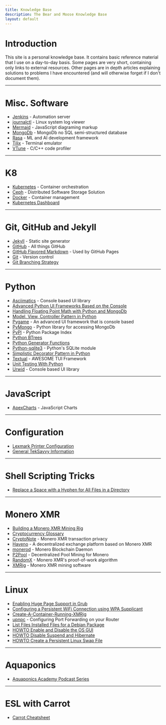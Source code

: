```yaml
---
title: Knowledge Base
description: The Bear and Moose Knowledge Base
layout: default
---
```


# Introduction

This site is a personal knowledge base. It contains basic reference material that I use on a day-to-day basis. Some pages are very short, containing only links to external resources. Other pages are in depth articles explaining solutions to problems I have encountered (and will otherwise forget if I don't document them).

---

# Misc. Software 

* [Jenkins](/pages/Jenkins.html) - Automation server
* [journalctl](/pages/journalctl.html) - Linux system log viewer
* [Mermaid](/pages/Mermaid.html) - JavaScript diagraming markup
* [MongoDb](/pages/MongoDb.html) - MongoDb no SQL semi-structured database
* [Rasa](/pages/Rasa.html) - ML and AI development framework
* [Tilix](/pages/Tilix.html) - Terminal emulator
* [VTune](/pages/VTune.html) - C/C++ code profiler

---

# K8

* [Kubernetes](/pages/kubernetes.html) - Container orchestration
* [Ceph](/pages/ceph.html) - Distributed Software Storage Solution
* [Docker](/pages/Docker.html) - Container management
* [Kubernetes Dashboard](https://github.com/kubernetes/dashboard?tab=readme-ov-file#installation)

---

# Git, GitHub and Jekyll

* [Jekyll](/pages/Jekyll.html) - Static site generator
* [GitHub](/pages/GitHub.html) - All things GitHub
* [GitHub Flavored Markdown](/pages/GitHub-Flavored-Markdown.html) - Used by GitHub Pages 
* [Git](/pages/Git.html) - Version control
* [Git Branching Strategy](/pages/Git-Branching-Strategy.html)

---

# Python

* [Asciimatics](/pages/Asciimatics.html) - Console based UI library
* [Advanced Python UI Frameworks Based on the Console](/pages/Advanced-Python-UI-Frameworks-Based-on-the-Console.html)
* [Handling Floating Point Math with Python and MongoDb](/pages/Handling-Floating-Point-Math-with-Python-and-MongoDb.html)
* [Model, View, Controller Pattern in Python](/pages/Model-View-Controller-Pattern-in-Python.html)
* [Pygame](/pages/Pygame.html) - An advanced UI framework that is console based
* [PyMongo](/pages/PyMongo.html) - Python library for accessing MongoDb
* [PyPI](/pages/PyPI.html) - Python Package Index
* [Python BTrees](/pages/Python-BTrees.html)
* [Python Generator Functions](/pages/Python-Generator-Functions.html)
* [Python-sqlite3](/pages/Python-sqlite3.html) - Python's SQLite module
* [Simplistic Decorator Pattern in Python](/pages/Simplistic-Decorator-Pattern-in-Python.html)
* [Textual](/pages/Textual.html) - AWESOME TUI Framework
* [Unit Testing With Python](/pages/Unit-Testing-With-Python.html)
* [Urwid](/pages/Urwid.html) - Console based UI library

---

# JavaScript

* [ApexCharts](/pages/Apex-Charts.html) - JavaScript Charts

---

# Configuration

* [Lexmark Printer Configuration](/pages/Lexmark-3224-DW-Printer.html)
* [General TekSavvy Information](/pages/General-TekSavvy-Information.html)

---

# Shell Scripting Tricks
* [Replace a Space with a Hyphen for All Files in a Directory](/pages/Replace-a-Space-with-a-Hyphen-for-All-Files-in-a-Directory.html)

---

# Monero XMR

* [Building a Monero XMR Mining Rig](/pages/Building-A-XMR-Mining-Rig.html)
* [Cryptocurrency Glossary](/pages/Cryptocurrency-Glossary.html)
* [CryptoNote](/pages/CryptoNote.html) - Monero XMR transaction privacy
* [Haveno](/pages/Haveno.html) - A decentralized exchange platform based on Monero XMR
* [monerod](/pages/Monero-Blockchain-Daemon.html) - Monero Blockchain Daemon
* [P2Pool](/pages/P2Pool.html) - Decentralized Pool Mining for Monero
* [RandomX](/pages/RandomX.html) - Monero XMR's proof-of-work algorithm
* [XMRig](/pages/XMRig.html) - Monero XMR mining software

---

# Linux

* [Enabling Huge Page Support in Grub](/pages/Enabling-Huge-Page-Support-in-Grub.html)
* [Configuring a Persistent WiFi Connection using WPA Supplicant](/pages/Configuring-a-Persistent-WiFi-Connection-using-WPA-Supplicant.html)
* [Create-A-Container-Running-XMRig](/pages/Deploy-xmrig-on-a-container.html)
* [upnpc](/pages/upnpc.html) - Configuring Port Forwarding on your Router
* [List Files Installed Files for a Debian Package](/pages/List-Files-Installed-Files-for-a-Debian-Package.html)
* [HOWTO Enable and Disable the OS GUI](/pages/Howto-Enable-And-Disable-The-OS-GUI.html)
* [HOWTO Disable Suspend and Hibernate](/pages/Howto-Disable-Suspend-and-Hibernate.html)
* [HOWTO Create a Persistent Linux Swap File](/pages/Howto-Create-a-Persistent-Linux-Swap-File.html)

---

# Aquaponics

* [Aquaponics Academy Podcast Series](https://www.youtube.com/playlist?list=PLAPahqrfGZZmUNzrQV0ZwKjUrmqq-Stqh)

---

# ESL with Carrot

* [Carrot Cheatsheet](/pages/Carrot-Cheatsheet.html)

